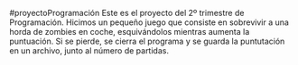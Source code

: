 #proyectoProgramación
Este es el proyecto del 2º trimestre de Programación.
Hicimos un pequeño juego que consiste en sobrevivir a una horda de zombies en coche, esquivándolos mientras aumenta la puntuación. Si se pierde, se cierra el programa y se guarda la puntutación en un archivo, junto al número de partidas.
